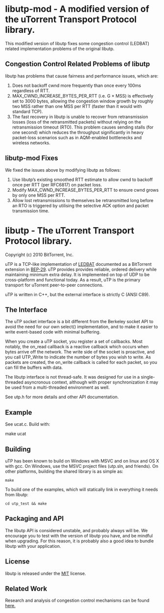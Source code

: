 # libutp-mod - A modified version of the uTorrent Transport Protocol library.

This modified version of libutp fixes some congestion control (LEDBAT) related
implementation problems of the original libutp.

## Congestion Control Related Problems of libutp

libutp has problems that cause fairness and performance issues, which are:
1) Does not backoff cwnd more frequently than once every 100ms regardless of RTT.
2) MAX_CWND_INCREASE_BYTES_PER_RTT (i.e. G × MSS) is effectively set to
   3000 bytes, allowing the congestion window growth by roughly two MSS rather
   than one MSS per RTT (faster than it would with standard TCP).
3) The fast recovery in libutp is unable to recover from retransmission losses
   (loss of the retransmitted packets) without relying on the retransmission
   timeout (RTO). This problem causes sending stalls (for one second) which
   reduces the throughput significantly in heavy packet-loss scenarios such as
   in AQM-enabled bottlenecks and wireless networks.

## libutp-mod Fixes

We fixed the issues above by modifying libutp as follows:
1) Use libutp’s existing smoothed RTT estimate to allow cwnd to backoff once
   per RTT (per RFC6817) on packet loss.
2) Modify MAX_CWND_INCREASE_BYTES_PER_RTT to ensure cwnd grows by only one MSS
   per RTT.
3) Allow lost retransmissions to themselves be retransmitted long before an RTO
   is triggered by utilising the selective ACK option and packet transmission time.


# libutp - The uTorrent Transport Protocol library.
Copyright (c) 2010 BitTorrent, Inc.

uTP is a TCP-like implementation of [LEDBAT][ledbat] documented as a BitTorrent
extension in [BEP-29][bep29]. uTP provides provides reliable, ordered delivery
while maintaining minimum extra delay. It is implemented on top of UDP to be
cross-platform and functional today. As a result, uTP is the primary transport
for uTorrent peer-to-peer connections.

uTP is written in C++, but the external interface is strictly C (ANSI C89).

## The Interface

The uTP socket interface is a bit different from the Berkeley socket API to
avoid the need for our own select() implementation, and to make it easier to
write event-based code with minimal buffering.

When you create a uTP socket, you register a set of callbacks. Most notably, the
on_read callback is a reactive callback which occurs when bytes arrive off the
network. The write side of the socket is proactive, and you call UTP_Write to
indicate the number of bytes you wish to write. As packets are created, the
on_write callback is called for each packet, so you can fill the buffers with
data.

The libutp interface is not thread-safe. It was designed for use in a
single-threaded asyncronous context, although with proper synchronization
it may be used from a multi-threaded environment as well.

See utp.h for more details and other API documentation.

## Example

See ucat.c. Build with:
 
   make ucat

## Building

uTP has been known to build on Windows with MSVC and on linux and OS X with gcc.
On Windows, use the MSVC project files (utp.sln, and friends). On other platforms,
building the shared library is as simple as:

    make

To build one of the examples, which will statically link in everything it needs
from libutp:

    cd utp_test && make

## Packaging and API

The libutp API is considered unstable, and probably always will be. We encourage
you to test with the version of libutp you have, and be mindful when upgrading.
For this reason, it is probably also a good idea to bundle libutp with your
application.

## License

libutp is released under the [MIT][lic] license.

## Related Work

Research and analysis of congestion control mechanisms can be found [here.][survey]

[ledbat]: http://datatracker.ietf.org/wg/ledbat/charter/
[bep29]: http://www.bittorrent.org/beps/bep_0029.html
[lic]: http://www.opensource.org/licenses/mit-license.php
[survey]: http://datatracker.ietf.org/doc/draft-ietf-ledbat-survey/
